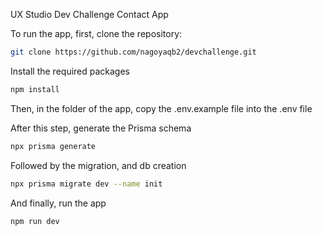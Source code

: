 UX Studio Dev Challenge Contact App

To run the app, first, clone the repository:

```bash
git clone https://github.com/nagoyaqb2/devchallenge.git
```

Install the required packages

```bash
npm install
```

Then, in the folder of the app, copy the .env.example file into the .env file

After this step, generate the Prisma schema

```bash
npx prisma generate
```

Followed by the migration, and db creation

```bash
npx prisma migrate dev --name init
```

And finally, run the app

```bash
npm run dev
```

